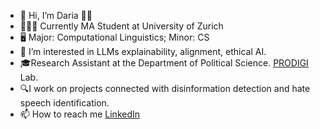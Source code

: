 - 👋 Hi, I’m Daria 💙💛
- 👩🏻‍🎓 Currently MA Student at University of Zurich
- 🖥️ Major: Computational Linguistics; Minor: CS
- 👀 I’m interested in LLMs explainability, alignment, ethical AI.
- 🎓Research Assistant at the Department of Political Science. [PRODIGI](https://democracy.dsi.uzh.ch/project/problem-definition-in-the-digital-democracy/) Lab.
- 🔍I work on projects connected with disinformation detection and hate speech identification.
- 📫 How to reach me [LinkedIn](www.linkedin.com/in/dariastetsenko)

<!---
DaryaTereshchenko/DaryaTereshchenko is a ✨ special ✨ repository because its `README.md` (this file) appears on your GitHub profile.
You can click the Preview link to take a look at your changes.
--->
